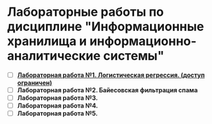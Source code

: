 # Лабораторные работы по дисциплине "Информационные хранилища и информационно-аналитические системы"

- [ ] [**Лабораторная работа №1. Логистическая регрессия. (доступ ограничен)**]()
- [ ] **Лабораторная работа №2. Байесовская фильтрация спама**
- [ ] **Лабораторная работа №3.**
- [ ] **Лабораторная работа №4.**
- [ ] **Лабораторная работа №5.**
